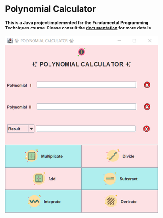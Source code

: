 # Polynomial Calculator
#### This is a Java project implemented for the Fundamental Programming Techniques course. Please consult the [documentation](./Documentation.pdf) for more details.


![](./images/Picture1.png)